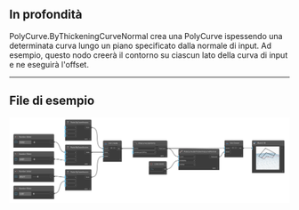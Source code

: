 ## In profondità
PolyCurve.ByThickeningCurveNormal crea una PolyCurve ispessendo una determinata curva lungo un piano specificato dalla normale di input. Ad esempio, questo nodo creerà il contorno su ciascun lato della curva di input e ne eseguirà l'offset.
___
## File di esempio

![PolyCurve.ByThickeningCurveNormal](./Autodesk.DesignScript.Geometry.PolyCurve.ByThickeningCurveNormal_img.png)
